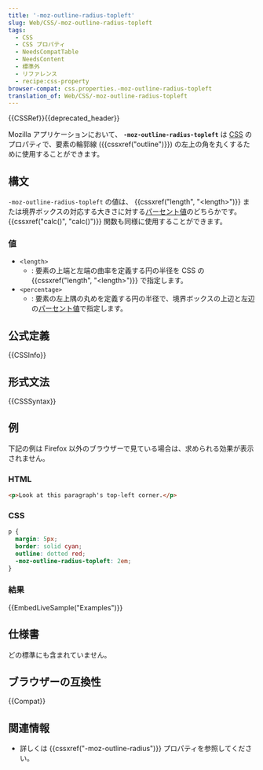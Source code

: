 ```yaml
---
title: '-moz-outline-radius-topleft'
slug: Web/CSS/-moz-outline-radius-topleft
tags:
  - CSS
  - CSS プロパティ
  - NeedsCompatTable
  - NeedsContent
  - 標準外
  - リファレンス
  - recipe:css-property
browser-compat: css.properties.-moz-outline-radius-topleft
translation_of: Web/CSS/-moz-outline-radius-topleft
---
```

{{CSSRef}}{{deprecated_header}}

Mozilla アプリケーションにおいて、 **`-moz-outline-radius-topleft`** は [CSS](/ja/docs/Web/CSS) のプロパティで、要素の輪郭線 ({{cssxref("outline")}}) の左上の角を丸くするために使用することができます。

## 構文

`-moz-outline-radius-topleft` の値は、 {{cssxref("length", "&lt;length&gt;")}} または境界ボックスの対応する大きさに対する[パーセント値](/ja/docs/Web/CSS/percentage)のどちらかです。 {{cssxref("calc()", "calc()")}} 関数も同様に使用することができます。

### 値

- `<length>`
  - : 要素の上端と左端の曲率を定義する円の半径を CSS の {{cssxref("length", "&lt;length&gt;")}} で指定します。
- `<percentage>`
  - : 要素の左上隅の丸めを定義する円の半径で、境界ボックスの上辺と左辺の[パーセント値](/ja/docs/Web/CSS/percentage)で指定します。

## 公式定義

{{CSSInfo}}

## 形式文法

{{CSSSyntax}}

<h2 id="Examples">例</h2>

下記の例は Firefox 以外のブラウザーで見ている場合は、求められる効果が表示されません。

### HTML

```html
<p>Look at this paragraph's top-left corner.</p>
```

### CSS

```css
p {
  margin: 5px;
  border: solid cyan;
  outline: dotted red;
  -moz-outline-radius-topleft: 2em;
}
```

### 結果

{{EmbedLiveSample("Examples")}}

## 仕様書

どの標準にも含まれていません。

## ブラウザーの互換性

{{Compat}}

## 関連情報

- 詳しくは {{cssxref("-moz-outline-radius")}} プロパティを参照してください。
